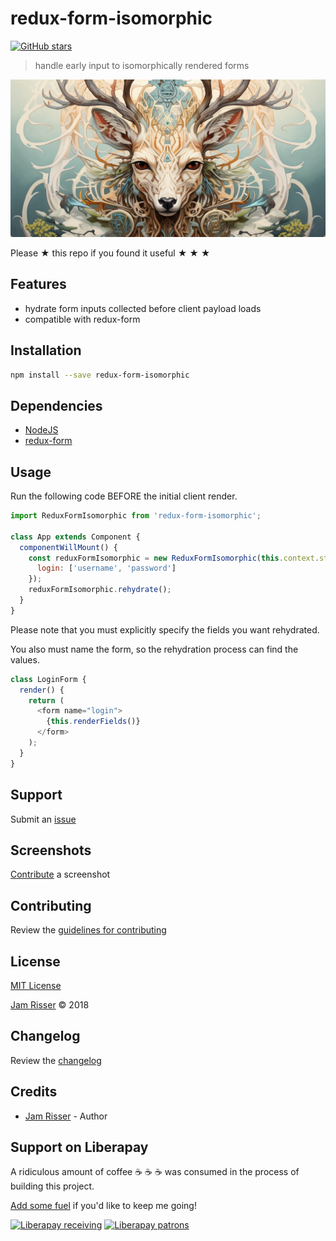 # redux-form-isomorphic

[![GitHub stars](https://img.shields.io/github/stars/codejamninja/redux-form-isomorphic.svg?style=social&label=Stars)](https://github.com/codejamninja/redux-form-isomorphic)

> handle early input to isomorphically rendered forms

![](assets/redux-form-isomorphic.png)

Please ★ this repo if you found it useful ★ ★ ★


## Features

* hydrate form inputs collected before client payload loads
* compatible with redux-form


## Installation

```sh
npm install --save redux-form-isomorphic
```


## Dependencies

* [NodeJS](https://nodejs.org)
* [redux-form](https://redux-form.com)


## Usage

Run the following code BEFORE the initial client render.

```js
import ReduxFormIsomorphic from 'redux-form-isomorphic';

class App extends Component {
  componentWillMount() {
    const reduxFormIsomorphic = new ReduxFormIsomorphic(this.context.store, {
      login: ['username', 'password']
    });
    reduxFormIsomorphic.rehydrate();
  }
}
```

Please note that you must explicitly specify the fields you want rehydrated.

You also must name the form, so the rehydration process can find the values.

```js
class LoginForm {
  render() {
    return (
      <form name="login">
        {this.renderFields()}
      </form>
    );
  }
}
```


## Support

Submit an [issue](https://github.com/codejamninja/redux-form-isomorphic/issues/new)


## Screenshots

[Contribute](https://github.com/codejamninja/redux-form-isomorphic/blob/master/CONTRIBUTING.md) a screenshot


## Contributing

Review the [guidelines for contributing](https://github.com/codejamninja/redux-form-isomorphic/blob/master/CONTRIBUTING.md)


## License

[MIT License](https://github.com/codejamninja/redux-form-isomorphic/blob/master/LICENSE)

[Jam Risser](https://codejam.ninja) © 2018


## Changelog

Review the [changelog](https://github.com/codejamninja/redux-form-isomorphic/blob/master/CHANGELOG.md)


## Credits

* [Jam Risser](https://codejam.ninja) - Author


## Support on Liberapay

A ridiculous amount of coffee ☕ ☕ ☕ was consumed in the process of building this project.

[Add some fuel](https://liberapay.com/codejamninja/donate) if you'd like to keep me going!

[![Liberapay receiving](https://img.shields.io/liberapay/receives/codejamninja.svg?style=flat-square)](https://liberapay.com/codejamninja/donate)
[![Liberapay patrons](https://img.shields.io/liberapay/patrons/codejamninja.svg?style=flat-square)](https://liberapay.com/codejamninja/donate)
